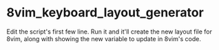 # 8vim_keyboard_layout_generator
Edit the script's first few line.
Run it and it'll create the new layout file for 8vim, along with showing the new variable to update in 8vim's code.
